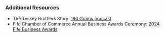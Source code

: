 ### Additional Resources

- The Teskey Brothers Story: [180 Grams podcast](https://open.spotify.com/show/5n49kEwq2st3GST82veWoI)
- Fife Chamber of Commerce Annual Business Awards Ceremony: [2024 Fife Business Awards](https://fifebusinessawards.com/award-finalists/)
